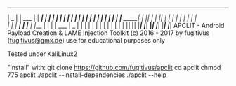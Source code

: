  _______   _______   _______   ___       ___   ____________   
|   _   | |  ___  | |   ____| |   |     |   | |            |
|  | |  | | |   | | |  |      |   |     |   | |__     _____|
|  |_|  | | |___| | |  |      |   |     |   |    |   |      
|       | |    ___| |  |____  |   |___  |   |    |   |  ___ 
|   _   | |   |     |       | |       | |   |    |   | |   |
|__| |__| |___|     |_______| |_______| |___|    |___| |___|
 APCLIT - Android Payload Creation & LAME Injection Toolkit
     (c) 2016 - 2017 by fugitivus (fugitivus@gmx.de)
            use for educational purposes only

Tested under KaliLinux2

"install" with:
git clone https://github.com/fugitivus/apclit
cd apclit
chmod 775 apclit
./apclit --install-dependencies
./apclit --help

